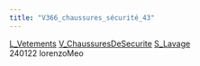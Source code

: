 ```yaml
---
title: "V366_chaussures_sécurité_43"
---
```


[L_Vetements](notes/equipements/L_Vetements.md) [V_ChaussuresDeSecurite](notes/equipements/vetements/V_ChaussuresDeSecurite.md) [S_Lavage](notes/statut/S_Lavage.md)\
240122 lorenzoMeo
